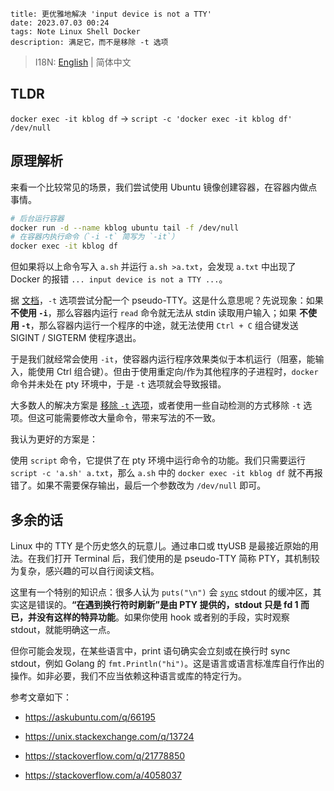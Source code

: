 ```
title: 更优雅地解决 'input device is not a TTY'
date: 2023.07.03 00:24
tags: Note Linux Shell Docker
description: 满足它，而不是移除 -t 选项
```

> I18N: [English](/./post/202307030023) | 简体中文

## TLDR

`docker exec -it kblog df` -> `script -c 'docker exec -it kblog df' /dev/null`

## 原理解析

来看一个比较常见的场景，我们尝试使用 Ubuntu 镜像创建容器，在容器内做点事情。

```sh
# 后台运行容器
docker run -d --name kblog ubuntu tail -f /dev/null
# 在容器内执行命令（`-i -t` 简写为 `-it`）
docker exec -it kblog df
```

但如果将以上命令写入 `a.sh` 并运行 `a.sh >a.txt`，会发现 `a.txt` 中出现了 Docker 的报错 `... input device is not a TTY ...`。

据 [文档](https://docs.docker.com/engine/reference/commandline/run/#name)，`-t` 选项尝试分配一个 pseudo-TTY。这是什么意思呢？先说现象：如果 **不使用 `-i`**，那么容器内运行 `read` 命令就无法从 stdin 读取用户输入；如果 **不使用 `-t`**，那么容器内运行一个程序的中途，就无法使用 `Ctrl + C` 组合键发送 SIGINT / SIGTERM 使程序退出。

于是我们就经常会使用 `-it`，使容器内运行程序效果类似于本机运行（阻塞，能输入，能使用 Ctrl 组合键）。但由于使用重定向/作为其他程序的子进程时，`docker` 命令并未处在 pty 环境中，于是 `-t` 选项就会导致报错。

大多数人的解决方案是 [移除 `-t` 选项](https://stackoverflow.com/a/48230089/11338291)，或者使用一些自动检测的方式移除 `-t` 选项。但这可能需要修改大量命令，带来写法的不一致。

我认为更好的方案是：

使用 `script` 命令，它提供了在 pty 环境中运行命令的功能。我们只需要运行 `script -c 'a.sh' a.txt`，那么 `a.sh` 中的 `docker exec -it kblog df` 就不再报错了。如果不需要保存输出，最后一个参数改为 `/dev/null` 即可。

## 多余的话

Linux 中的 TTY 是个历史悠久的玩意儿。通过串口或 ttyUSB 是最接近原始的用法。在我们打开 Terminal 后，我们使用的是 pseudo-TTY 简称 PTY，其机制较为复杂，感兴趣的可以自行阅读文档。

这里有一个特别的知识点：很多人认为 `puts("\n")` 会 [`sync`](https://man7.org/linux/man-pages/man2/sync.2.html) stdout 的缓冲区，其实这是错误的。**“在遇到换行符时刷新”是由 PTY 提供的，stdout 只是 fd 1 而已，并没有这样的特异功能**。如果你使用 hook 或者别的手段，实时观察 stdout，就能明确这一点。

但你可能会发现，在某些语言中，print 语句确实会立刻或在换行时 sync stdout，例如 Golang 的 `fmt.Println("hi")`。这是语言或语言标准库自行作出的操作。如非必要，我们不应当依赖这种语言或库的特定行为。

参考文章如下：

- https://askubuntu.com/q/66195

- https://unix.stackexchange.com/q/13724

- https://stackoverflow.com/q/21778850

- https://stackoverflow.com/a/4058037
